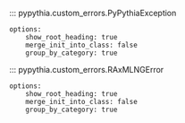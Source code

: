 
::: pypythia.custom_errors.PyPythiaException

    options:
        show_root_heading: true
        merge_init_into_class: false
        group_by_category: true

::: pypythia.custom_errors.RAxMLNGError

    options:
        show_root_heading: true
        merge_init_into_class: false
        group_by_category: true
